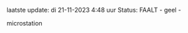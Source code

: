 laatste update: 
di 21-11-2023  4:48   uur 
Status: FAALT - geel - 
<div class="service R">microstation</div>